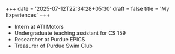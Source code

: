 +++
date = '2025-07-12T22:34:28+05:30'
draft = false
title = 'My Experiences'
+++

* Intern at ATI Motors
* Undergraduate teaching assistant for CS 159
* Researcher at Purdue EPICS
* Treasurer of Purdue Swim Club